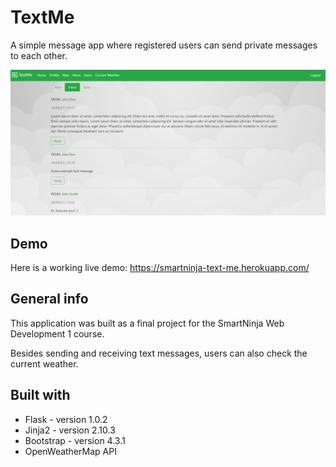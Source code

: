 # TextMe
A simple message app where registered users can send private messages to each other.

![Example screenshot](./static/img/TextMe_screenshot.png)

## Demo
Here is a working live demo: https://smartninja-text-me.herokuapp.com/

## General info
This application was built as a final project for the SmartNinja Web Development 1 course. 

Besides sending and receiving text messages, users can also check the current weather.

## Built with
* Flask - version 1.0.2
* Jinja2 - version 2.10.3
* Bootstrap - version 4.3.1
* OpenWeatherMap API 
